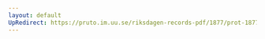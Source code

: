 ```yaml
---
layout: default
UpRedirect: https://pruto.im.uu.se/riksdagen-records-pdf/1877/prot-1877--fk--032/prot-1877--fk--032_010.pdf
---
```

